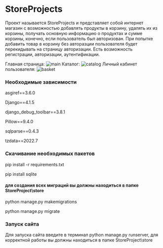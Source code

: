 # StoreProjects
Проект называется StoreProjects и представляет собой интернет магазин с возможностью добавлять продукты в корзину, удалять их из корзины, получать основную информацию о продуктах и сумме корзины, конечно, если пользователь был авторизован. При попытке добавить товар в корзину без авторазции пользователя будет перекидывать на страницу авторизации. Есть возможность регистрации, авторизации, аутентификации.

Главная страница:
![main](https://i.imgur.com/g71QXEK.png)
Каталог:
![catalog](https://i.imgur.com/511nOPa.png)
Личный кабинет пользователя:
![basket](https://i.imgur.com/sUsdUZe.png)

<h3>Необходимые зависимости</h3>
<p>asgiref==3.6.0</p>
<p>Django==4.1.5</p>
<p>django_debug_toolbar==3.8.1</p>
<p>Pillow==9.4.0</p>
<p>sqlparse==0.4.3</p>
<p>tzdata==2022.7</p>
<h3>Скачивание необходимых пакетов</h3>
<p>pip install -r requirements.txt</p>
<p>pip install sqlite</p>  
<h4>для создания всех миграций вы должны находиться в папке StoreProject\store</h4>
<p>python manage.py makemigrations</p> 
<p>python manage.py migrate</p> 
<h3>Запуск сайта</h3>
<p>Для запуска сайта введите в терминал python manage.py runserver, для корректной работы вы должны находиться в папке StoreProject\store</p> 

